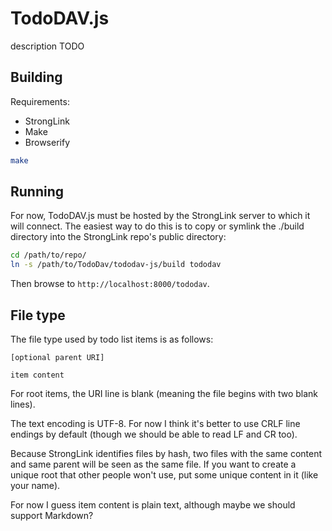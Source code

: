 # TodoDAV.js

description TODO

## Building

Requirements:

- StrongLink
- Make
- Browserify

```bash
make
```

## Running

For now, TodoDAV.js must be hosted by the StrongLink server to which it will connect. The easiest way to do this is to copy or symlink the ./build directory into the StrongLink repo's public directory:

```bash
cd /path/to/repo/
ln -s /path/to/TodoDav/tododav-js/build tododav
```

Then browse to `http://localhost:8000/tododav`.

## File type

The file type used by todo list items is as follows:

```
[optional parent URI]

item content
```

For root items, the URI line is blank (meaning the file begins with two blank lines).

The text encoding is UTF-8. For now I think it's better to use CRLF line endings by default (though we should be able to read LF and CR too).

Because StrongLink identifies files by hash, two files with the same content and same parent will be seen as the same file. If you want to create a unique root that other people won't use, put some unique content in it (like your name).

For now I guess item content is plain text, although maybe we should support Markdown?

